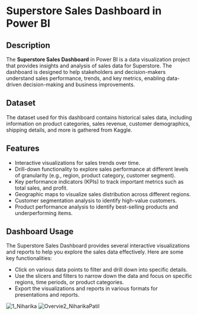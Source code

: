 # Superstore Sales Dashboard in Power BI

## Description

The **Superstore Sales Dashboard** in Power BI is a data visualization project that provides insights and analysis of sales data for Superstore. The dashboard is designed to help stakeholders and decision-makers understand sales performance, trends, and key metrics, enabling data-driven decision-making and business improvements.

## Dataset
The dataset used for this dashboard contains historical sales data, including information on product categories, sales revenue, customer demographics, shipping details, and more is gathered from Kaggle. 

## Features
- Interactive visualizations for sales trends over time.
- Drill-down functionality to explore sales performance at different levels of granularity (e.g., region, product category, customer segment).
- Key performance indicators (KPIs) to track important metrics such as total sales, and profit.
- Geographic maps to visualize sales distribution across different regions.
- Customer segmentation analysis to identify high-value customers.
- Product performance analysis to identify best-selling products and underperforming items.

## Dashboard Usage

The Superstore Sales Dashboard provides several interactive visualizations and reports to help you explore the sales data effectively. Here are some key functionalities:

- Click on various data points to filter and drill down into specific details.
- Use the slicers and filters to narrow down the data and focus on specific regions, time periods, or product categories.
- Export the visualizations and reports in various formats for presentations and reports.

![1_Niharika](https://github.com/Niharika-Patil9/SuperStore-Sales-Dashboard/assets/103222259/7f267387-bc2e-4315-8562-d515077af741)
![Overvie2_NiharikaPatil](https://github.com/Niharika-Patil9/SuperStore-Sales-Dashboard/assets/103222259/b29ea66e-88f9-4479-8c6f-7d67f2cc4c1c)

